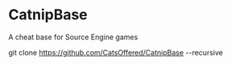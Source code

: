 # CatnipBase
A cheat base for Source Engine games


git clone https://github.com/CatsOffered/CatnipBase --recursive
